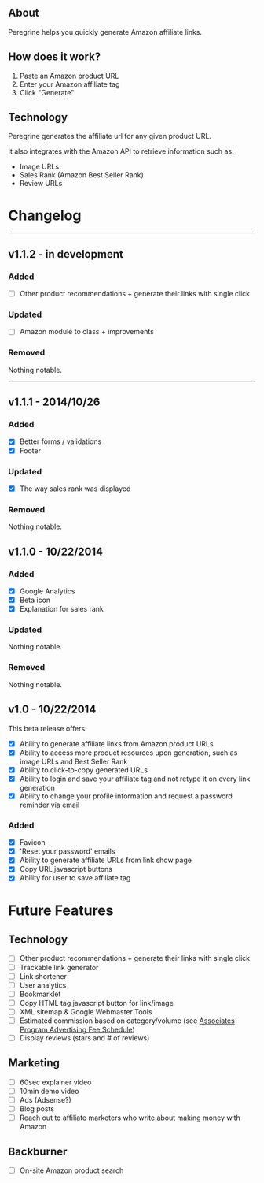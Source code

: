 ## About

Peregrine helps you quickly generate Amazon affiliate links.

## How does it work?

1. Paste an Amazon product URL
2. Enter your Amazon affiliate tag
3. Click "Generate"

## Technology

Peregrine generates the affiliate url for any given product URL.

It also integrates with the Amazon API to retrieve information such as:

- Image URLs
- Sales Rank (Amazon Best Seller Rank)
- Review URLs



# Changelog

--------------------------

## v1.1.2 - in development

### Added

- [ ] Other product recommendations + generate their links with single click

### Updated

- [ ] Amazon module to class + improvements

### Removed

Nothing notable.

--------------------------

## v1.1.1 - 2014/10/26

### Added

- [x] Better forms / validations
- [x] Footer

### Updated

- [x] The way sales rank was displayed

### Removed

Nothing notable.

## v1.1.0 - 10/22/2014

### Added

- [x] Google Analytics
- [x] Beta icon
- [x] Explanation for sales rank

### Updated

Nothing notable.

### Removed

Nothing notable.

## v1.0 - 10/22/2014

This beta release offers:
- [x] Ability to generate affiliate links from Amazon product URLs
- [x] Ability to access more product resources upon generation, such as image URLs and Best Seller Rank
- [x] Ability to click-to-copy generated URLs
- [x] Ability to login and save your affiliate tag and not retype it on every link generation
- [x] Ability to change your profile information and request a password reminder via email

### Added

- [x] Favicon
- [x] 'Reset your password' emails
- [x] Ability to generate affiliate URLs from link show page
- [x] Copy URL javascript buttons
- [x] Ability for user to save affiliate tag

# Future Features

## Technology

- [ ] Other product recommendations + generate their links with single click
- [ ] Trackable link generator
- [ ] Link shortener
- [ ] User analytics
- [ ] Bookmarklet
- [ ] Copy HTML tag javascript button for link/image
- [ ] XML sitemap & Google Webmaster Tools
- [ ] Estimated commission based on category/volume (see [Associates Program Advertising Fee Schedule](https://affiliate-program.amazon.com/gp/associates/help/operating/advertisingfees))
- [ ] Display reviews (stars and # of reviews)

## Marketing

- [ ] 60sec explainer video
- [ ] 10min demo video
- [ ] Ads (Adsense?)
- [ ] Blog posts
- [ ] Reach out to affiliate marketers who write about making money with Amazon

## Backburner

- [ ] On-site Amazon product search



